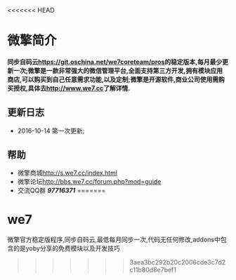 <<<<<<< HEAD
# 微擎简介

#### 同步自码云<https://git.oschina.net/we7coreteam/pros>的稳定版本,每月最少更新一次;微擎是一款非常强大的微信管理平台,全面支持第三方开发,拥有模块应用商店,可以购买到自己任意需求功能,以及定制;微擎是开源软件,商业公司使用需购买授权,具体去<http://www.we7.cc>了解详情.

## 更新日志

- 2016-10-14  第一次更新;



## 帮助

- 微擎商城<http://s.we7.cc/index.html>
- 微擎论坛<http://bbs.we7.cc/forum.php?mod=guide>
- 交流QQ群 ***97716371***
=======
# we7
微擎官方稳定版程序,同步自码云,最低每月同步一次,代码无任何修改,addons中包含的是yoby分享的免费模块以及开发技巧 
>>>>>>> 3aea3bc292b20c2006cde3c7d2c11b80d8e7bef1
